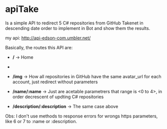 # apiTake
Is a simple API to redirect 5 C# repositories from GitHub Takenet in descending date order to implement in Bot and show them the results.

my api: http://api-edson-com.umbler.net/


Basically, the routes this API are:

* **/** -> Home
* 
* **/img** -> How all repositories in GitHub have the same avatar_url for each account, just redirect without parameters

* **/name/:name** -> Just are acetable parametrers that range is <0 to 4>, in order decrescent of updting C# repositories

* **/description/:description** -> The same case above


Obs: I don't use methods to response errors for wrongs https parameters, like 6 or 7 to :name or :description.
